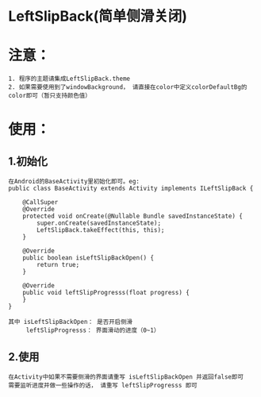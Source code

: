 # LeftSlipBack(简单侧滑关闭)

# 注意：
    1. 程序的主题请集成LeftSlipBack.theme
    2. 如果需要使用到了windowBackground， 请直接在color中定义colorDefaultBg的color即可（暂只支持颜色值）
# 使用：
    
## 1.初始化
    在Android的BaseActivity里初始化即可。eg:
    public class BaseActivity extends Activity implements ILeftSlipBack {
    
        @CallSuper
        @Override
        protected void onCreate(@Nullable Bundle savedInstanceState) {
            super.onCreate(savedInstanceState);
            LeftSlipBack.takeEffect(this, this);
        }
    
        @Override
        public boolean isLeftSlipBackOpen() {
            return true;
        }
    
        @Override
        public void leftSlipProgresss(float progress) {
        }
    }
    
    其中 isLeftSlipBackOpen： 是否开启侧滑
         leftSlipProgresss： 界面滑动的进度（0~1）
         
## 2.使用
    在Activity中如果不需要侧滑的界面请重写 isLeftSlipBackOpen 并返回false即可
    需要监听进度并做一些操作的话， 请重写 leftSlipProgresss 即可
